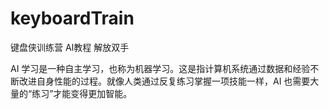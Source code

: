 # keyboardTrain
键盘侠训练营
AI教程
解放双手


AI 学习是一种​自主学习​，也称为机器学习。这是指计算机系统通过数据和经验不断改进自身性能的过程。就像人类通过反复练习掌握一项技能一样，AI 也需要大量的“练习”才能变得更加智能。

